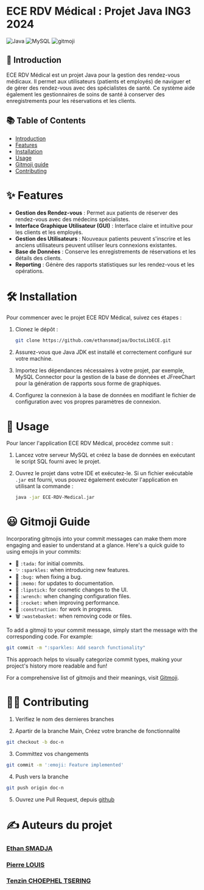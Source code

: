 # ECE RDV Médical : Projet Java ING3 2024

![Java](https://img.shields.io/badge/Java-ED8B00?style=for-the-badge&logo=java&logoColor=white)
![MySQL](https://img.shields.io/badge/MySQL-00000F?style=for-the-badge&logo=mysql&logoColor=white)
![gitmoji](https://img.shields.io/badge/gitmoji-%F0%9F%98%9C-yellow.svg?style=for-the-badge&logo=gitmoji&logoColor=yellow)

## 📖 Introduction

ECE RDV Médical est un projet Java pour la gestion des rendez-vous médicaux. 
Il permet aux utilisateurs (patients et employés) de naviguer et de gérer des rendez-vous avec des spécialistes de 
santé. Ce système aide également les gestionnaires de soins de santé à conserver des enregistrements pour les 
réservations et les clients.

## 📚 Table of Contents

- [Introduction](#-introduction)
- [Features](#-features)
- [Installation](#-installation)
- [Usage](#-usage)
- [Gitmoji guide](#-gitmoji-guide)
- [Contributing](#-contributing)


# ✨ Features

- **Gestion des Rendez-vous** : Permet aux patients de réserver des rendez-vous avec des médecins spécialistes.
- **Interface Graphique Utilisateur (GUI)** : Interface claire et intuitive pour les clients et les employés.
- **Gestion des Utilisateurs** : Nouveaux patients peuvent s'inscrire et les anciens utilisateurs peuvent utiliser 
leurs connexions existantes.
- **Base de Données** : Conserve les enregistrements de réservations et les détails des clients.
- **Reporting** : Génère des rapports statistiques sur les rendez-vous et les opérations.

# 🛠 Installation

Pour commencer avec le projet ECE RDV Médical, suivez ces étapes :

1. Clonez le dépôt :
   ```sh
   git clone https://github.com/ethansmadjaa/DoctoLibECE.git

2. Assurez-vous que Java JDK est installé et correctement configuré sur votre machine.

3. Importez les dépendances nécessaires à votre projet, par exemple, MySQL Connector pour la gestion de la base de 
données et JFreeChart pour la génération de rapports sous forme de graphiques.

4. Configurez la connexion à la base de données en modifiant le fichier de 
configuration avec vos propres paramètres de connexion.

# 🚀 Usage

Pour lancer l'application ECE RDV Médical, procédez comme suit :

1. Lancez votre serveur MySQL et créez la base de données en exécutant le script SQL fourni avec le projet.

2. Ouvrez le projet dans votre IDE et exécutez-le. Si un fichier exécutable `.jar` est fourni, vous pouvez 
également exécuter l'application en utilisant la commande :
   ```sh
   java -jar ECE-RDV-Medical.jar

# 😃 Gitmoji Guide

Incorporating gitmojis into your commit messages can make them more engaging 
and easier to understand at a glance. Here's a quick guide to using emojis in your commits:

- 🎉 `:tada:` for initial commits.
- ✨ `:sparkles:` when introducing new features.
- 🐛 `:bug:` when fixing a bug.
- 📝 `:memo:` for updates to documentation.
- 💄 `:lipstick:` for cosmetic changes to the UI.
- 🔧 `:wrench:` when changing configuration files.
- 🚀 `:rocket:` when improving performance.
- 🚧 `:construction:` for work in progress.
- 🗑️ `:wastebasket:` when removing code or files.

To add a gitmoji to your commit message, simply start the message with the corresponding code. For example:

```bash
git commit -m ":sparkles: Add search functionality"
```
This approach helps to visually categorize commit types, making your project's history more readable and fun!

For a comprehensive list of gitmojis and their meanings, visit [Gitmoji](https://gitmoji.dev).

# 👨‍💻 Contributing

1. Verifiez le nom des dernieres branches

2. Apartir de la branche Main, Créez votre branche de fonctionnalité 
```sh
git checkout -b doc-n
 ```

3. Committez vos changements 
```sh
git commit -m ':emoji: Feature implemented'
```

4. Push vers la branche 
```sh
git push origin doc-n
```

5. Ouvrez une Pull Request, depuis [github](https://github.com/ethansmadjaa/DoctoLibECE.git)

# ✍️ Auteurs du projet
### [Ethan SMADJA](mailto:Ethan.smadja@edu.ece.fr)
### [Pierre LOUIS](mailto:pierre.louis@edu.ece.fr)
### [Tenzin CHOEPHEL TSERING](tenzin.choepheltsering@edu.ece.fr)